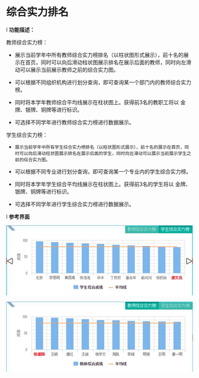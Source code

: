 # 综合实力排名

l  **功能描述：**

教师综合实力榜：

*    展示当前学年中所有教师综合实力榜排名（以柱状图形式展示），前十名的展示在首页，同时可以向后滑动柱状图展示排名在展示后面的教师，同时向左滑动可以展示当前展示教师之前的综合实力图。
* 可以根据不同组织机构进行划分查询，即可查询某一个部门内的教师综合实力榜。

*   同时将本学年教师综合平均线展示在柱状图上。获得前3名的教职工将以 金牌、银牌、铜牌等进行标识。

*  可选择不同学年进行教师综合实力榜进行数据展示。

学生综合实力榜：

*     展示当前学年中所有学生综合实力榜排名（以柱状图形式展示），前十名的展示在首页，同时可以向后滑动柱状图展示排名在展示后面的学生，同时向左滑动可以展示当前展示学生之前的综合实力图。

* 可以根据不同专业进行划分查询，即可查询某一个专业内的学生综合实力榜。

*  同时将本学年学生综合平均线展示在柱状图上。获得前3名的学生将以 金牌、银牌、铜牌等进行标识。

*  可选择不同学年进行学生综合实力榜进行数据展示。

l  **参考界面**

![](/assets/image011.jpg)

![](/assets/image012.jpg)

